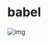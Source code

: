 # babel

![img](https://s2.51cto.com/images/blog/202101/09/31dd1989b18c08de04dedf900e713099.png?x-oss-process=image/watermark,size_16,text_QDUxQ1RP5Y2a5a6i,color_FFFFFF,t_30,g_se,x_10,y_10,shadow_20,type_ZmFuZ3poZW5naGVpdGk=/format,webp)